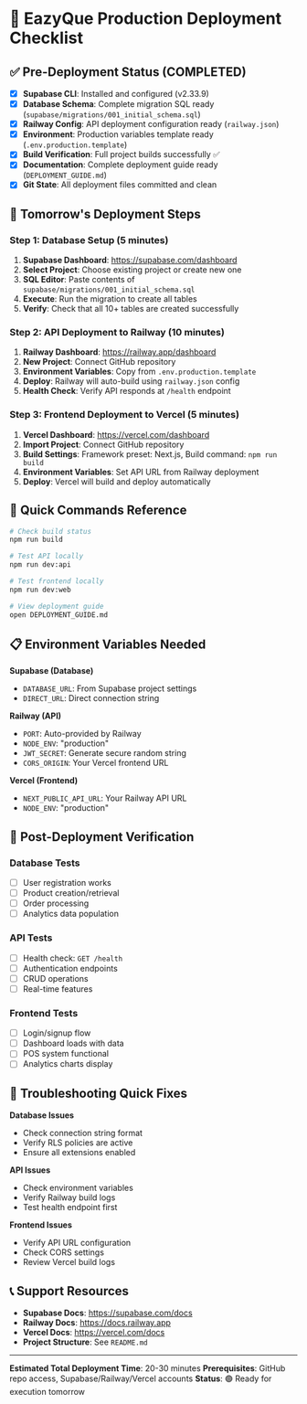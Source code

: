 # 🚀 EazyQue Production Deployment Checklist

## ✅ Pre-Deployment Status (COMPLETED)
- [x] **Supabase CLI**: Installed and configured (v2.33.9)
- [x] **Database Schema**: Complete migration SQL ready (`supabase/migrations/001_initial_schema.sql`)
- [x] **Railway Config**: API deployment configuration ready (`railway.json`)
- [x] **Environment**: Production variables template ready (`.env.production.template`)
- [x] **Build Verification**: Full project builds successfully ✅
- [x] **Documentation**: Complete deployment guide ready (`DEPLOYMENT_GUIDE.md`)
- [x] **Git State**: All deployment files committed and clean

## 🎯 Tomorrow's Deployment Steps

### Step 1: Database Setup (5 minutes)
1. **Supabase Dashboard**: https://supabase.com/dashboard
2. **Select Project**: Choose existing project or create new one
3. **SQL Editor**: Paste contents of `supabase/migrations/001_initial_schema.sql`
4. **Execute**: Run the migration to create all tables
5. **Verify**: Check that all 10+ tables are created successfully

### Step 2: API Deployment to Railway (10 minutes)
1. **Railway Dashboard**: https://railway.app/dashboard
2. **New Project**: Connect GitHub repository
3. **Environment Variables**: Copy from `.env.production.template`
4. **Deploy**: Railway will auto-build using `railway.json` config
5. **Health Check**: Verify API responds at `/health` endpoint

### Step 3: Frontend Deployment to Vercel (5 minutes)
1. **Vercel Dashboard**: https://vercel.com/dashboard
2. **Import Project**: Connect GitHub repository
3. **Build Settings**: Framework preset: Next.js, Build command: `npm run build`
4. **Environment Variables**: Set API URL from Railway deployment
5. **Deploy**: Vercel will build and deploy automatically

## 🔧 Quick Commands Reference

```bash
# Check build status
npm run build

# Test API locally
npm run dev:api

# Test frontend locally  
npm run dev:web

# View deployment guide
open DEPLOYMENT_GUIDE.md
```

## 📋 Environment Variables Needed

**Supabase (Database)**
- `DATABASE_URL`: From Supabase project settings
- `DIRECT_URL`: Direct connection string

**Railway (API)**
- `PORT`: Auto-provided by Railway
- `NODE_ENV`: "production"
- `JWT_SECRET`: Generate secure random string
- `CORS_ORIGIN`: Your Vercel frontend URL

**Vercel (Frontend)**
- `NEXT_PUBLIC_API_URL`: Your Railway API URL
- `NODE_ENV`: "production"

## 🎉 Post-Deployment Verification

### Database Tests
- [ ] User registration works
- [ ] Product creation/retrieval
- [ ] Order processing
- [ ] Analytics data population

### API Tests
- [ ] Health check: `GET /health`
- [ ] Authentication endpoints
- [ ] CRUD operations
- [ ] Real-time features

### Frontend Tests
- [ ] Login/signup flow
- [ ] Dashboard loads with data
- [ ] POS system functional
- [ ] Analytics charts display

## 🛟 Troubleshooting Quick Fixes

**Database Issues**
- Check connection string format
- Verify RLS policies are active
- Ensure all extensions enabled

**API Issues**
- Check environment variables
- Verify Railway build logs
- Test health endpoint first

**Frontend Issues**
- Verify API URL configuration
- Check CORS settings
- Review Vercel build logs

## 📞 Support Resources

- **Supabase Docs**: https://supabase.com/docs
- **Railway Docs**: https://docs.railway.app
- **Vercel Docs**: https://vercel.com/docs
- **Project Structure**: See `README.md`

---

**Estimated Total Deployment Time**: 20-30 minutes
**Prerequisites**: GitHub repo access, Supabase/Railway/Vercel accounts
**Status**: 🟢 Ready for execution tomorrow

